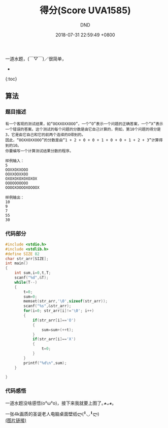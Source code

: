 ﻿---
layout: post
title:  "得分(Score UVA1585)"
date:   2018-07-31 22:59:49 +0800
categories: C-program-language
tags: C-program-language
img: http://or4d8nhvk.bkt.clouddn.com/18-8-1/58868568.jpg
author: DND
---

一道水题，(￣▽￣)／很简单，

* 
{:toc}

## 算法

### 题目描述
```
有一个客观的测试结果，如“OOXXOXXOOO”，一个“O”表示一个问题的正确答案，一个“X”表示一个错误的答案。这个测试的每个问题的分数是由它自己计算的，例如，第10个问题的得分是3，它是由它自己和它的前两个连续的O得到的。
因此，“OOXXOXXOOO”的分数是由“1 + 2 + 0 + 0 + 1 + 0 + 0 + 1 + 2 + 3”计算得到的10。
你要编写一个计算测试结果分数的程序。

样例输入：
5
OOXXOXXOOO
OOXXOOXXOO
OXOXOXOXOXOXOX
OOOOOOOOOO
OOOOXOOOOXOOOOX

样例输出：
10
9
7
55
30
```

### 代码部分

```c++
#include <stdio.h>
#include <stdlib.h>
#define SIZE 82
char str_arr[SIZE];
int main()
{
    int sum,i=0,t,T;
    scanf("%d",&T);
    while(T--)
    {
        t=0;
        sum=0;
        memset(str_arr,'\0',sizeof(str_arr));
        scanf("%s",&str_arr);
        for(i=0; str_arr[i]!='\0'; i++)
        {
            if(str_arr[i]=='O')
            {
                sum=sum+(++t);
            }
            if(str_arr[i]=='X')
            {
                t=0;
            }
        }
        printf("%d\n",sum);
    }

}


```
### 代码感悟
一道水题没啥感悟(o°ω°o)，接下来我就要上图了｡◕ᴗ◕｡

一张4k画质的圣诞老人电脑桌面壁纸ლ(╹◡╹ლ)  
[(图片链接)](http://or4d8nhvk.bkt.clouddn.com/18-8-1/27690210.jpg)



